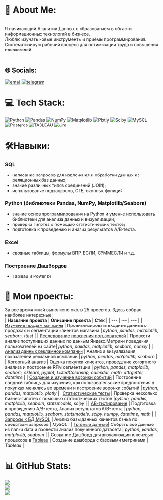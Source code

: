 # 💾 About Me:
<br>Я начинающий Аналитик Данных  с образованием в области информационных технологий в бизнесе.<br>Люблю изучать новые инструменты и приёмы программирования.<br>Систематизирую рабочий процесс для оптимизации труда и повышения показателей.<br><br>


## 🌐 Socials:
[![email](https://img.shields.io/badge/Email-D14836?logo=gmail&logoColor=white)](mailto:majkl.a@yandex.ru) [![telegram](https://camo.githubusercontent.com/bbd50f0eeefabed175ee2c095191afb962fdd3e5c26873a14942b8d895addfc3/68747470733a2f2f696d672e736869656c64732e696f2f62616467652f54656c656772616d2d626c75653f6c6f676f3d74656c656772616d266c6f676f436f6c6f723d7768697465)](https://t.me/MikhailRMA)

# 💻 Tech Stack:
![Python](https://img.shields.io/badge/python-3670A0?style=for-the-badge&logo=python&logoColor=ffdd54) ![Pandas](https://img.shields.io/badge/pandas-%23150458.svg?style=for-the-badge&logo=pandas&logoColor=white) ![NumPy](https://img.shields.io/badge/numpy-%23013243.svg?style=for-the-badge&logo=numpy&logoColor=white) ![Matplotlib](https://img.shields.io/badge/Matplotlib-%23ffffff.svg?style=for-the-badge&logo=Matplotlib&logoColor=black) ![Plotly](https://img.shields.io/badge/Plotly-%233F4F75.svg?style=for-the-badge&logo=plotly&logoColor=white) ![Scipy](https://img.shields.io/badge/SciPy-%230C55A5.svg?style=for-the-badge&logo=scipy&logoColor=%white) ![MySQL](https://img.shields.io/badge/mysql-4479A1.svg?style=for-the-badge&logo=mysql&logoColor=white) ![Postgres](https://img.shields.io/badge/postgres-%23316192.svg?style=for-the-badge&logo=postgresql&logoColor=white) ![TABLEAU](https://camo.githubusercontent.com/104718c10f89478d6f1b7093e75b25c384ddd12280dd7ccbc3a606a2d207c411/68747470733a2f2f696d672e736869656c64732e696f2f62616467652f5461626c6561752d77686974653f6c6f676f3d5461626c6561752673266c6f676f436f6c6f723d79656c6c6f77267374796c653d666f722d7468652d6261646765) ![Jira](https://img.shields.io/badge/jira-%230A0FFF.svg?style=for-the-badge&logo=jira&logoColor=white)

# 🛠️Навыки:

### SQL
- написание запросов для извлечения и обработки данных из реляционных баз данных;
- знание различных типов соединений (JOIN);
- использование подзапросов, CTE, оконных функций.

### Python (библиотеки Pandas, NumPy, Matplotlib/Seaborn)
- знание основ программирования на Python и умение использовать библиотеки для анализа данных и визуализации;
- проверка гипотез с помощью статистических тестов;
- подготовка к проведению и анализ результатов A/B-теста.

### Excel
- сводные таблицы, формулы ВПР, ЕСЛИ, СУММЕСЛИ и т.д.

### Построение Дашбордов 
- Tableau и Power bi

# 📖 Мои проекты:
За все время мной выполнено около 25 проектов. Здесь собрал наиболее интересные:<br>
| **Название проекта** | **Описание проекта** | **Стек** |
| --- | --- | --- |
| [Изучение продаж магазина](https://github.com/MikhailRMA/WorkSpace/tree/main/Project_8) | Проанализировать входные данные о продажах и сегментации клиентов магазина | *python, pandas, matplotlib, seaborn, ttest* |
| [Исследование повеления пользователей](https://github.com/MikhailRMA/WorkSpace/tree/main/Project_7) | Провести анализ поступивших данных по данным Яндекс.Метрики поведения пользователей на сайте| *python, pandas, matplotlib, seaborn, numpy* |
| [Анализ данных рекламной компании](https://github.com/MikhailRMA/WorkSpace/tree/main/Project_5) | Анализ и визуализация показателей рекламной компании | *python, pandas, matplotlib, seaborn* |
| [Когортный анализ](https://github.com/MikhailRMA/WorkSpace/tree/main/Project_6) | Оценка покупок клиентов, проведение когортного анализа и построение RFM сегментации  | *python, pandas, matplotlib, seaborn, sklearn, pyplot, ListedColormap, calendar, math, attrgetter, datetime* |
| [Создание и изучение воронки событий](https://github.com/MikhailRMA/Ls_project/tree/main/Учебные%20проекты/Python/Проект%202.%20Групировка%20данных%20с%20построением%20воронки) | Построение сводной таблицы для изучения, как пользовательские предпочтения в покупках менялись во времени и построение воронки событий | *python, pandas, matplotlib, plotly*  |
| [Статистические тесты](https://github.com/MikhailRMA/Ls_project/tree/main/Учебные%20проекты/Python/Проект%203.%20Статистические%20тесты) | Проверка несколько бизнес-гипотез с помощью статистических тестов |*python, pandas, matplotlib, seaborn, statsmodels, scipy* |
| [AB-тестирование](https://github.com/MikhailRMA/Ls_project/tree/main/Учебные%20проекты/Python/Проект%204.%20AB-тестирование) | Подготовка к проведению A/B-теста, Анализ результатов A/B-теста | *python, pandas, matplotlib, seaborn, statsmodels, scipy, numpy, datetime, math* |
| [Запросы к БД MySQL](https://github.com/MikhailRMA/Ls_project/tree/main/Учебные%20проекты/SQL) | Анализ базы данных клиентов банка по средствам запросов  | *MySQL* |
| [Грязные данные](https://github.com/MikhailRMA/WorkSpace/tree/main/Project3)| Собрать все данные из папки data и провести анализ полученного датасета | *python, pandas, matplotlib, seaborn* |
| Создание Дашборд для визуализации ключевых процессов в [Tableau](https://public.tableau.com/views/task1_17410978099090/Dashboard1?:language=en-US&:sid=&:redirect=auth&:display_count=n&:origin=viz_share_link) | Создание дашборда с базовыми метриками | *Tableau* |
# 📊 GitHub Stats:
![](https://github-readme-stats.vercel.app/api?username=MikhailRMA&theme=nightowl&hide_border=false&include_all_commits=false&count_private=false)<br/>
![](https://nirzak-streak-stats.vercel.app/?user=MikhailRMA&theme=nightowl&hide_border=false)<br/>
![](https://github-readme-stats.vercel.app/api/top-langs/?username=MikhailRMA&theme=nightowl&hide_border=false&include_all_commits=false&count_private=false&layout=compact)
